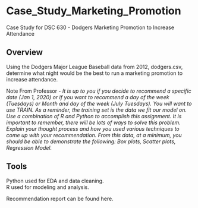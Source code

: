 # Case_Study_Marketing_Promotion
Case Study for DSC 630 - Dodgers Marketing Promotion to Increase Attendance

## Overview
Using the Dodgers Major League Baseball data from 2012, dodgers.csv, determine what night would be the best to run a marketing promotion to increase attendance.  

Note From Professor - *It is up to you if you decide to recommend a specific date (Jan 1, 2020) or if you want to recommend a day of the week (Tuesdays) or Month and day of the week (July Tuesdays). You will want to use TRAIN. As a reminder, the training set is the data we fit our model on. Use a combination of R and Python to accomplish this assignment. It is important to remember, there will be lots of ways to solve this problem. Explain your thought process and how you used various techniques to come up with your recommendation. From this data, at a minimum, you should be able to demonstrate the following: Box plots, Scatter plots, Regression Model.*

## Tools
Python used for EDA and data cleaning.  
R used for modeling and analysis.

Recommendation report can be found here.

